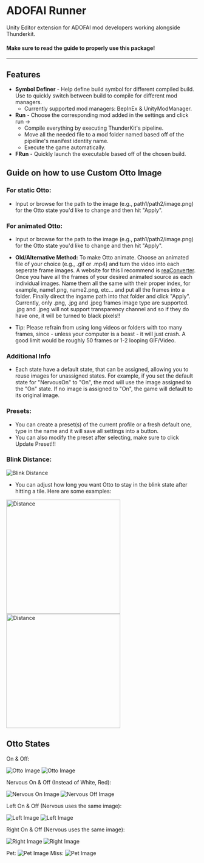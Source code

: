 # ADOFAI Runner
Unity Editor extension for ADOFAI mod developers working alongside Thunderkit.

#### Make sure to read the guide to properly use this package!

***

## Features
* **Symbol Definer** - Help define build symbol for different compiled build. Use to quickly switch between build to compile for different mod managers.
	* Currently supported mod managers: BepInEx & UnityModManager.
* **Run** - Choose the corresponding mod added in the settings and click run -> 
	* Compile everything by executing ThunderKit's pipeline.
	* Move all the needed file to a mod folder named based off of the pipeline's manifest identity name.
	* Execute the game automatically.
* **FRun** - Quickly launch the executable based off of the chosen build.

## Guide on how to use Custom Otto Image

### **For static Otto:** 
* Input or browse for the path to the image (e.g., path1/path2/image.png) for the Otto state you'd like to change and then hit "Apply". 

### **For animated Otto:** 
* Input or browse for the path to the image (e.g., path1/path2/image.png) for the Otto state you'd like to change and then hit "Apply". 

* **Old/Alternative Method:**
To make Otto animate. Choose an animated file of your choice (e.g., .gif or .mp4) and turn the video into each seperate frame images. A website for this I recommend is [reaConverter](https://online.reaconverter.com/). Once you have all the frames of your desired animated source as each individual images. Name them all the same with their proper index, for example, name1.png, name2.png, etc... and put all the frames into a folder. Finally direct the ingame path into that folder and click "Apply". Currently, only .png, .jpg and .jpeg frames image type are supported. .jpg and .jpeg will not support transparency channel and so if they do have one, it will be turned to black pixels!!

* Tip: Please refrain from using long videos or folders with too many frames, since - unless your computer is a beast - it will just crash. A good limit would be roughly 50 frames or 1-2 looping GIF/Video.

### **Additional Info**
* Each state have a default state, that can be assigned, allowing you to reuse images for unassigned states. For example, if you set the default state for "NervousOn" to "On", the mod will use the image assigned to the "On" state. If no image is assigned to "On", the game will default to its original image.

### **Presets:** 
* You can create a preset(s) of the current profile or a fresh default one, type in the name and it will save all settings into a button.
* You can also modify the preset after selecting, make sure to click Update Preset!!!

### **Blink Distance:**

![Blink Distance](./Images/Blink.png)
* You can adjust how long you want Otto to stay in the blink state after hitting a tile. Here are some examples:

<img src="./Images/50.png" alt="Distance" width="300"/> <img src="./Images/100.png" alt="Distance" width="300"/>

## Otto States

On & Off:

![Otto Image](./Images/otto_on.png) ![Otto Image](./Images/otto_off.png)

Nervous On & Off (Instead of White, Red):

![Nervous On Image](./Images/otto_nervous_on.png) ![Nervous Off Image](./Images/otto_off.png)

Left On & Off (Nervous uses the same image):

![Left Image](./Images/otto_left.png) ![Left Image](./Images/otto_off_left.png)

Right On & Off (Nervous uses the same image):

![Right Image](./Images/otto_right.png) ![Right Image](./Images/otto_off_right.png)

Pet: ![Pet Image](./Images/otto_happy.png) Miss: ![Pet Image](./Images/otto_miss.png)